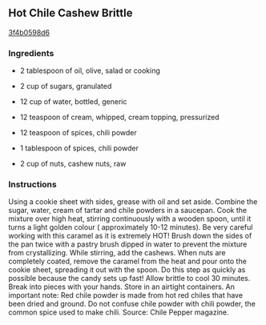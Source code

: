 ## Hot Chile Cashew Brittle

[3f4b0598d6](http://www.food.com/recipe/hot-chile-cashew-brittle-172249)

### Ingredients

 - 2 tablespoon of oil, olive, salad or cooking

 - 2 cup of sugars, granulated

 - 12 cup of water, bottled, generic

 - 12 teaspoon of cream, whipped, cream topping, pressurized

 - 12 teaspoon of spices, chili powder

 - 1 tablespoon of spices, chili powder

 - 2 cup of nuts, cashew nuts, raw

### Instructions

Using a cookie sheet with sides, grease with oil and set aside. Combine the sugar, water, cream of tartar and chile powders in a saucepan. Cook the mixture over high heat, stirring continuously with a wooden spoon, until it turns a light golden colour ( approximately 10-12 minutes). Be very careful working with this caramel as it is extremely HOT! Brush down the sides of the pan twice with a pastry brush dipped in water to prevent the mixture from crystallizing. While stirring, add the cashews. When nuts are completely coated, remove the caramel from the heat and pour onto the cookie sheet, spreading it out with the spoon. Do this step as quickly as possible because the candy sets up fast! Allow brittle to cool 30 minutes. Break into pieces with your hands. Store in an airtight containers. An important note: Red chile powder is made from hot red chiles that have been dried and ground. Do not confuse chile powder with chili powder, the common spice used to make chili. Source: Chile Pepper magazine.